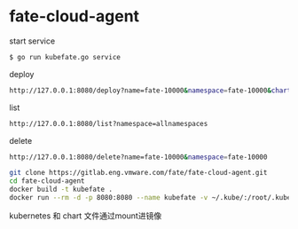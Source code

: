 # fate-cloud-agent

start service
```bash
$ go run kubefate.go service
```

deploy
```bash
http://127.0.0.1:8080/deploy?name=fate-10000&namespace=fate-10000&chart=E:\machenlong\AI\github\owlet42\KubeFATE\k8s-deploy\fate-10000
```
list
```bash
http://127.0.0.1:8080/list?namespace=allnamespaces
```
delete
```bash
http://127.0.0.1:8080/delete?name=fate-10000&namespace=fate-10000
```


```bash
git clone https://gitlab.eng.vmware.com/fate/fate-cloud-agent.git
cd fate-cloud-agent
docker build -t kubefate .
docker run --rm -d -p 8080:8080 --name kubefate -v ~/.kube/:/root/.kube/ -v ~/github/KubeFATE/k8s-deploy/:/workdir/k8s-deploy/ kubefate
```
kubernetes 和 chart 文件通过mount进镜像